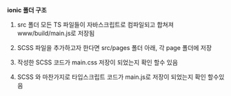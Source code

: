 

**ionic 폴더 구조**

1) src 폴더 모든 TS 파일들이 자바스크립트로 컴파일되고 합쳐져 www/build/main.js로 저장됨

2) SCSS 파일을 추가하고자 한다면 src/pages 폴더 아래, 각 page 폴더에 저장

3) 작성한 SCSS 코드가 main.css 저장이 되었는지 확인 할수 있음

4) SCSS 와 마찬가지로 타입스크립트 코드가 main.js로 저장이 되었는지 확인 할수있음
